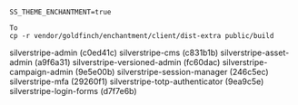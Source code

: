 ```
SS_THEME_ENCHANTMENT=true

To 
cp -r vendor/goldfinch/enchantment/client/dist-extra public/build
```

silverstripe-admin (c0ed41c)
silverstripe-cms (c831b1b)
silverstripe-asset-admin (a9f6a31)
silverstripe-versioned-admin (fc60dac)
silverstripe-campaign-admin (9e5e00b)
silverstripe-session-manager (246c5ec)
silverstripe-mfa (29260f1)
silverstripe-totp-authenticator (9ea9c5e)
silverstripe-login-forms (d7f7e6b)
